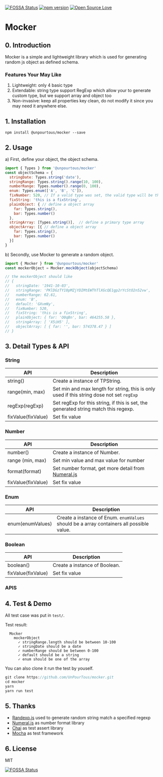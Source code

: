 [![FOSSA Status](https://app.fossa.io/api/projects/git%2Bhttps%3A%2F%2Fgithub.com%2FUnPourTous%2Fmocker.svg?type=shield)](https://app.fossa.io/projects/git%2Bhttps%3A%2F%2Fgithub.com%2FUnPourTous%2Fmocker?ref=badge_shield)
[![npm version](https://badge.fury.io/js/%40unpourtous%2Fmocker.svg)](https://badge.fury.io/js/%40unpourtous%2Fmocker)
[![Open Source Love](https://badges.frapsoft.com/os/mit/mit.svg?v=102)](https://github.com/ellerbrock/open-source-badge/)
# Mocker
## 0. Introduction
Mocker is a simple and lightweight library which is used for generating random js object as defined schema. 

### Features Your May Like
1. Lightweight: only 4 basic type
2. Extendable: string type support RegExp which allow your to generate custom type, but we support array and object too
3. Non-invasive: keep all properties key clean, do not modify it since you may need it anywhere else.

## 1. Installation
```
npm install @unpourtous/mocker --save
```
## 2. Usage
a) First, define your object, the object schema.

``` js
import { Types } from '@unpourtous/mocker'
const objectSchema = {
  stringDate: Types.string('date'),
  stringRange: Types.string().range(10, 100),
  numberRange: Types.number().range(0, 100),
  enum: Types.enum(['A', 'B', 'C']),
  fixNumber: 520, // If a valid type was set, the valid type will be the value
  fixString: 'this is a fixString',
  plainObject: { // define a object array 
    far: Types.string(),
    bar: Types.number()
  },  
  stringArray: [Types.string()],  // define a primary type array
  objectArray: [{ // define a object array 
    far: Types.string(),
    bar: Types.number()
  }]
}
```
b) Secondly, use Mocker to generate a random object.

``` js
import { Mocker } from '@unpourtous/mocker'
const mockerObject = Mocker.mockObject(objectSchema)

// the mockerObject should like 
// { 
//   stringDate: '1941-10-03',
//   stringRange: 'PKlDGzTY10pMZjYDIMtEWThTlXGcQE1gp2rYcStO2n52vw',
//   numberRange: 62.61,
//   enum: 'B',
//   default: 'GXvmNy',
//   fixNumber: 520, 
//   fixString: 'this is a fixString',
//   plainObject: { far: 'O0qBn', bar: 464255.58 },
//   stringArray: [ 'X5iH5' ],
//   objectArray: [ { far: '', bar: 574378.47 } ] 
// }
```
## 3. Detail Types & API
### String
API | Description
--- | --- 
string() | Create a instance of TPString.
range(min, max) | Set min and max length for string, this is only used if this string dose not set `regExp`
regExp(regExp) | Set regExp for this string, if this is set, the generated string match this regexp.
fixValue(fixValue) | Set fix value

### Number
API | Description
--- | --- 
number() | Create a instance of Number.
range (min, max) | Set min value and  max value for number
format(format) | Set number format, get more detail from [Numeral.js](http://numeraljs.com/)
fixValue(fixValue) | Set fix value

### Enum
API | Description
--- | --- 
enum(enumValues) | Create a instance of Enum. `enumValues` should be a array containers all possible value.


### Boolean
API | Description
--- | --- 
boolean() | Create a instance of Boolean.
fixValue(fixValue) | Set fix value

### APIS 
## 4. Test & Demo
All test case was put in `test/`.

Test result: 

```
  Mocker
    mockerObject
      ✓ stringRange.length should be between 10-100
      ✓ stringDate should be a date
      ✓ numberRange should be between 0-100
      ✓ default should be a string
      ✓ enum should be one of the array
```

You can also clone it run the test by youself.

``` js
git clone https://github.com/UnPourTous/mocker.git
cd mocker
yarn 
yarn run test
```

## 5. Thanks 
- [Randexp.js](http://fent.github.io/randexp.js/) used to generate random string match a specified regexp
- [Numeral.js](http://numeraljs.com/) as number format library
- [Chai](http://chaijs.com) as test assert library
- [Mocha](https://mochajs.org/) as test framework
## 6. License
MIT

[![FOSSA Status](https://app.fossa.io/api/projects/git%2Bhttps%3A%2F%2Fgithub.com%2FUnPourTous%2Fmocker.svg?type=large)](https://app.fossa.io/projects/git%2Bhttps%3A%2F%2Fgithub.com%2FUnPourTous%2Fmocker?ref=badge_large)
